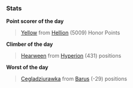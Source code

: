 

### Stats

**Point scorer of the day**
>[Yellow](/#/character/Hellion/180719) from [Hellion](/#/ranking/Hellion)  (5009) Honor Points


**Climber of the day**
>[Hearween](/#/character/Hyperion/420944) from [Hyperion](/#/ranking/Hyperion)  (431) positions


**Worst of the day**
>[Cegladziurawka](/#/character/Barus/1131242) from [Barus](/#/ranking/Barus)  (-29) positions


